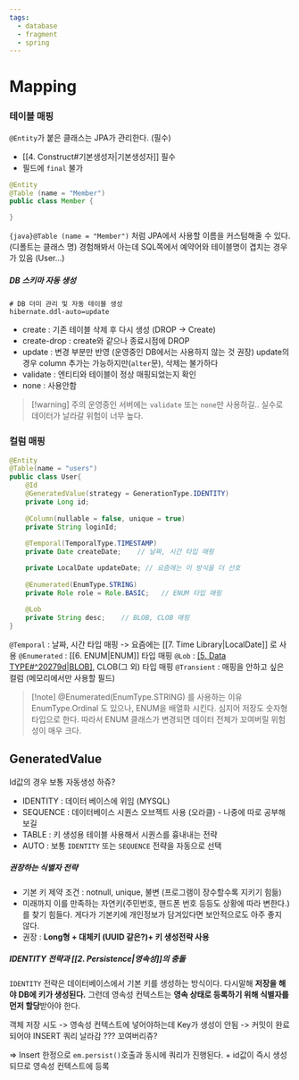 ```yaml
---
tags:
  - database
  - fragment
  - spring
---
```

# Mapping
### 테이블 매핑
`@Entity`가 붙은 클래스는 JPA가 관리한다. (필수)
- [[4. Construct#기본생성자|기본생성자]] 필수
- 필드에 `final` 불가

```java
@Entity
@Table (name = "Member")
public class Member {

}
```
`{java}@Table (name = "Member")` 처럼 JPA에서 사용할 이름을 커스텀해줄 수 있다. (디폴트는 클래스 명)
경험해봐서 아는데 SQL쪽에서 예약어와 테이블명이 겹치는 경우가 있음 (User...)

##### DB 스키마 자동 생성
```properties
# DB 더미 관리 및 자동 테이블 생성  
hibernate.ddl-auto=update  
```
- create : 기존 테이블 삭제 후 다시 생성 (DROP -> Create)
- create-drop : create와 같으나 종료시점에 DROP
- update : 변경 부분만 반영 (운영중인 DB에서는 사용하지 않는 것 권장)
  update의 경우 column 추가는 가능하지만(`alter`문), 삭제는 불가하다
- validate : 엔티티와 테이블이 정상 매핑되었는지 확인
- none : 사용안함

> [!warning] 주의
> 운영중인 서버에는 `validate` 또는 `none`만 사용하길..
> 실수로 데이터가 날라갈 위험이 너무 높다.

### 컬럼 매핑
```java
@Entity  
@Table(name = "users")  
public class User{  
    @Id  
    @GeneratedValue(strategy = GenerationType.IDENTITY)  
    private Long id;  
  
    @Column(nullable = false, unique = true)  
    private String loginId;  
    
	@Temporal(TemporalType.TIMESTAMP)
	private Date createDate;    // 날짜, 시간 타입 매핑

	private LocalDate updateDate; // 요즘에는 이 방식을 더 선호
  
    @Enumerated(EnumType.STRING)  
    private Role role = Role.BASIC;   // ENUM 타입 매핑
  
	@Lob
	private String desc;    // BLOB, CLOB 매핑
}
```

`@Temporal` : 날짜, 시간 타입 매핑 -> 요즘에는 [[7. Time Library|LocalDate]] 로 사용
`@Enumerated` : [[6. ENUM|ENUM]] 타입 매핑
`@Lob` : [[5. Data TYPE#^20279d|BLOB]](문자열), CLOB(그 외) 타입 매핑
`@Transient` : 매핑을 안하고 싶은 컬럼 (메모리에서만 사용할 필드)

> [!note] @Enumerated(EnumType.STRING) 를 사용하는 이유
> EnumType.Ordinal 도 있으나, ENUM을 배열화 시킨다. 심지어 저장도 숫자형 타입으로 한다.
> 따라서 ENUM 클래스가 변경되면 데이터 전체가 꼬여버릴 위험성이 매우 크다.

## GeneratedValue
Id값의 경우 보통 자동생성 하쥬?
- IDENTITY : 데이터 베이스에 위임 (MYSQL)
- SEQUENCE : 데이터베이스 시퀀스 오브젝트 사용 (오라클) - 나중에 따로 공부해보길
- TABLE : 키 생성용 테이블 사용해서 시퀀스를 흉내내는 전략
- AUTO : 보통 `IDENTITY` 또는 `SEQUENCE` 전략을 자동으로 선택

##### 권장하는 식별자 전략
- 기본 키 제약 조건 : notnull, unique, 불변 (프로그램이 장수할수록 지키기 힘듦) 
- 미래까지 이를 만족하는 자연키(주민번호, 핸드폰 번호 등등도 상황에 따라 변한다.)를 찾기 힘들다.
  게다가 기본키에 개인정보가 담겨있다면 보안적으로도 아주 좋지 않다.
- 권장 : **Long형 + 대체키 (UUID 같은?)+ 키 생성전략 사용**

##### IDENTITY 전략과 [[2. Persistence|영속성]]의 충돌
`IDENTITY` 전략은 데이터베이스에서 기본 키를 생성하는 방식이다.
다시말해 **저장을 해야 DB에 키가 생성된다.** 
그런데 영속성 컨텍스트는 **영속 상태로 등록하기 위해 식별자를 먼저 할당**받아야 한다.

객체 저장 시도 -> 영속성 컨텍스트에 넣어야하는데 Key가 생성이 안됨 -> 커밋이 완료되어야 INSERT 쿼리 날라감
??? 꼬여버리쥬?

=> Insert 한정으로 `em.persist()`호출과 동시에 쿼리가 진행된다. + id값이 즉시 생성되므로 영속성 컨텍스트에 등록

